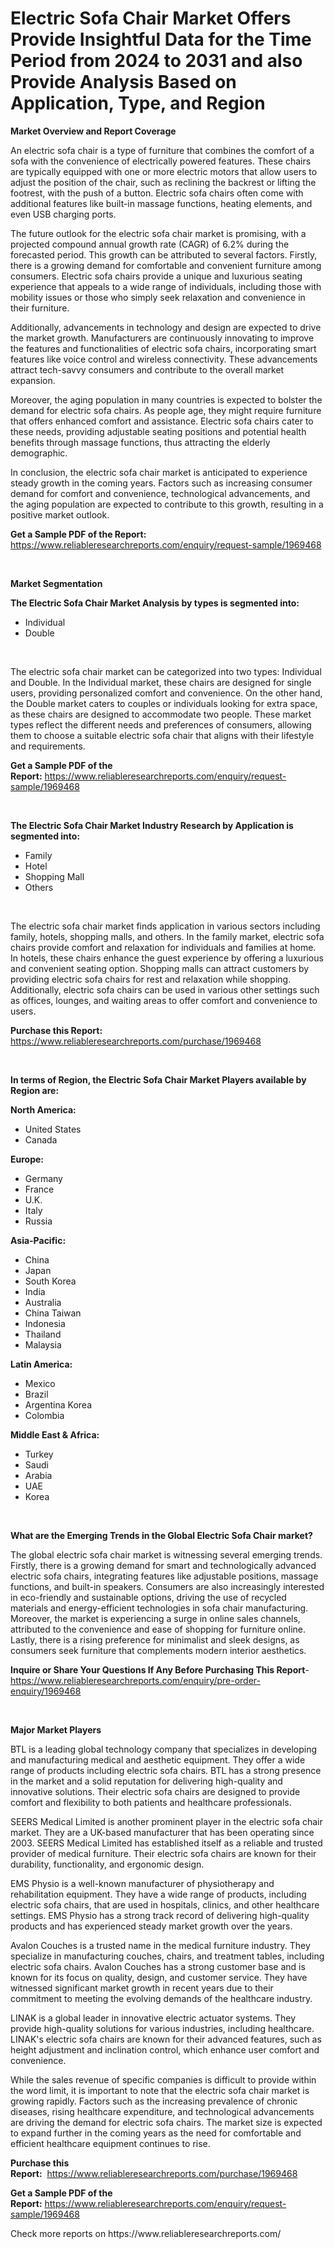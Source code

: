<p><h1>Electric Sofa Chair Market Offers Provide Insightful Data for the Time Period from 2024 to 2031 and also Provide Analysis Based on Application, Type, and Region</h1></p><p><strong>Market Overview and Report Coverage</strong></p>
<p><p>An electric sofa chair is a type of furniture that combines the comfort of a sofa with the convenience of electrically powered features. These chairs are typically equipped with one or more electric motors that allow users to adjust the position of the chair, such as reclining the backrest or lifting the footrest, with the push of a button. Electric sofa chairs often come with additional features like built-in massage functions, heating elements, and even USB charging ports.</p><p>The future outlook for the electric sofa chair market is promising, with a projected compound annual growth rate (CAGR) of 6.2% during the forecasted period. This growth can be attributed to several factors. Firstly, there is a growing demand for comfortable and convenient furniture among consumers. Electric sofa chairs provide a unique and luxurious seating experience that appeals to a wide range of individuals, including those with mobility issues or those who simply seek relaxation and convenience in their furniture.</p><p>Additionally, advancements in technology and design are expected to drive the market growth. Manufacturers are continuously innovating to improve the features and functionalities of electric sofa chairs, incorporating smart features like voice control and wireless connectivity. These advancements attract tech-savvy consumers and contribute to the overall market expansion.</p><p>Moreover, the aging population in many countries is expected to bolster the demand for electric sofa chairs. As people age, they might require furniture that offers enhanced comfort and assistance. Electric sofa chairs cater to these needs, providing adjustable seating positions and potential health benefits through massage functions, thus attracting the elderly demographic.</p><p>In conclusion, the electric sofa chair market is anticipated to experience steady growth in the coming years. Factors such as increasing consumer demand for comfort and convenience, technological advancements, and the aging population are expected to contribute to this growth, resulting in a positive market outlook.</p></p>
<p><strong>Get a Sample PDF of the Report:</strong> <a href="https://www.reliableresearchreports.com/enquiry/request-sample/1969468">https://www.reliableresearchreports.com/enquiry/request-sample/1969468</a></p>
<p>&nbsp;</p>
<p><strong>Market Segmentation</strong></p>
<p><strong>The Electric Sofa Chair Market Analysis by types is segmented into:</strong></p>
<p><ul><li>Individual</li><li>Double</li></ul></p>
<p>&nbsp;</p>
<p><p>The electric sofa chair market can be categorized into two types: Individual and Double. In the Individual market, these chairs are designed for single users, providing personalized comfort and convenience. On the other hand, the Double market caters to couples or individuals looking for extra space, as these chairs are designed to accommodate two people. These market types reflect the different needs and preferences of consumers, allowing them to choose a suitable electric sofa chair that aligns with their lifestyle and requirements.</p></p>
<p><strong>Get a Sample PDF of the Report:</strong>&nbsp;<a href="https://www.reliableresearchreports.com/enquiry/request-sample/1969468">https://www.reliableresearchreports.com/enquiry/request-sample/1969468</a></p>
<p>&nbsp;</p>
<p><strong>The Electric Sofa Chair Market Industry Research by Application is segmented into:</strong></p>
<p><ul><li>Family</li><li>Hotel</li><li>Shopping Mall</li><li>Others</li></ul></p>
<p>&nbsp;</p>
<p><p>The electric sofa chair market finds application in various sectors including family, hotels, shopping malls, and others. In the family market, electric sofa chairs provide comfort and relaxation for individuals and families at home. In hotels, these chairs enhance the guest experience by offering a luxurious and convenient seating option. Shopping malls can attract customers by providing electric sofa chairs for rest and relaxation while shopping. Additionally, electric sofa chairs can be used in various other settings such as offices, lounges, and waiting areas to offer comfort and convenience to users.</p></p>
<p><strong>Purchase this Report:</strong>&nbsp; <a href="https://www.reliableresearchreports.com/purchase/1969468">https://www.reliableresearchreports.com/purchase/1969468</a></p>
<p>&nbsp;</p>
<p><strong>In terms of Region, the Electric Sofa Chair Market Players available by Region are:</strong></p>
<p>
    <p> <strong> North America: </strong>
        <ul>
            <li>United States</li>
            <li>Canada</li>
        </ul>
        </p> 
    <p> <strong> Europe: </strong>
        <ul>
            <li>Germany</li>
            <li>France</li>
            <li>U.K.</li>
            <li>Italy</li>
            <li>Russia</li>
        </ul>
        </p> 
    <p> <strong> Asia-Pacific: </strong>
        <ul>
            <li>China</li>
            <li>Japan</li>
            <li>South Korea</li>
            <li>India</li>
            <li>Australia</li>
            <li>China Taiwan</li>
            <li>Indonesia</li>
            <li>Thailand</li>
            <li>Malaysia</li>
        </ul>
        </p> 
    <p> <strong> Latin America: </strong>
        <ul>
            <li>Mexico</li>
            <li>Brazil</li>
            <li>Argentina Korea</li>
            <li>Colombia</li>
        </ul>
        </p> 
    <p> <strong> Middle East & Africa: </strong>
        <ul>
            <li>Turkey</li>
            <li>Saudi</li>
            <li>Arabia</li>
            <li>UAE</li>
            <li>Korea</li>
        </ul>
    </p>
    </p>
<p>&nbsp;</p>
<p><strong>What are the Emerging Trends in the Global Electric Sofa Chair market?</strong></p>
<p><p>The global electric sofa chair market is witnessing several emerging trends. Firstly, there is a growing demand for smart and technologically advanced electric sofa chairs, integrating features like adjustable positions, massage functions, and built-in speakers. Consumers are also increasingly interested in eco-friendly and sustainable options, driving the use of recycled materials and energy-efficient technologies in sofa chair manufacturing. Moreover, the market is experiencing a surge in online sales channels, attributed to the convenience and ease of shopping for furniture online. Lastly, there is a rising preference for minimalist and sleek designs, as consumers seek furniture that complements modern interior aesthetics.</p></p>
<p><strong>Inquire or Share Your Questions If Any Before Purchasing This Report</strong>- <a href="https://www.reliableresearchreports.com/enquiry/pre-order-enquiry/1969468">https://www.reliableresearchreports.com/enquiry/pre-order-enquiry/1969468</a></p>
<p>&nbsp;</p>
<p><strong>Major Market Players</strong></p>
<p><p>BTL is a leading global technology company that specializes in developing and manufacturing medical and aesthetic equipment. They offer a wide range of products including electric sofa chairs. BTL has a strong presence in the market and a solid reputation for delivering high-quality and innovative solutions. Their electric sofa chairs are designed to provide comfort and flexibility to both patients and healthcare professionals.</p><p>SEERS Medical Limited is another prominent player in the electric sofa chair market. They are a UK-based manufacturer that has been operating since 2003. SEERS Medical Limited has established itself as a reliable and trusted provider of medical furniture. Their electric sofa chairs are known for their durability, functionality, and ergonomic design.</p><p>EMS Physio is a well-known manufacturer of physiotherapy and rehabilitation equipment. They have a wide range of products, including electric sofa chairs, that are used in hospitals, clinics, and other healthcare settings. EMS Physio has a strong track record of delivering high-quality products and has experienced steady market growth over the years.</p><p>Avalon Couches is a trusted name in the medical furniture industry. They specialize in manufacturing couches, chairs, and treatment tables, including electric sofa chairs. Avalon Couches has a strong customer base and is known for its focus on quality, design, and customer service. They have witnessed significant market growth in recent years due to their commitment to meeting the evolving demands of the healthcare industry.</p><p>LINAK is a global leader in innovative electric actuator systems. They provide high-quality solutions for various industries, including healthcare. LINAK's electric sofa chairs are known for their advanced features, such as height adjustment and inclination control, which enhance user comfort and convenience.</p><p>While the sales revenue of specific companies is difficult to provide within the word limit, it is important to note that the electric sofa chair market is growing rapidly. Factors such as the increasing prevalence of chronic diseases, rising healthcare expenditure, and technological advancements are driving the demand for electric sofa chairs. The market size is expected to expand further in the coming years as the need for comfortable and efficient healthcare equipment continues to rise.</p></p>
<p><strong>Purchase this Report:</strong>&nbsp;&nbsp;<a href="https://www.reliableresearchreports.com/purchase/1969468">https://www.reliableresearchreports.com/purchase/1969468</a></p>
<p></p>
<p><strong>Get a Sample PDF of the Report:</strong>&nbsp;<a href="https://www.reliableresearchreports.com/enquiry/request-sample/1969468">https://www.reliableresearchreports.com/enquiry/request-sample/1969468</a></p>
<p>Check more reports on https://www.reliableresearchreports.com/</p>